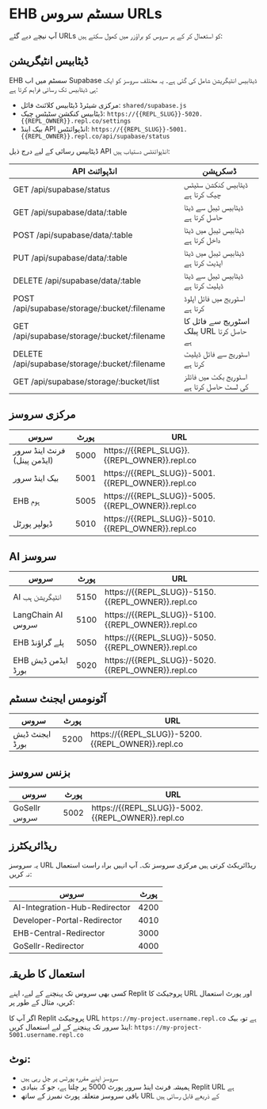 # EHB سسٹم سروس URLs

آپ نیچے دیے گئے URLs کو استعمال کر کے ہر سروس کو براؤزر میں کھول سکتے ہیں:

## ڈیٹابیس انٹیگریشن

EHB سسٹم میں اب Supabase ڈیٹابیس انٹیگریشن شامل کی گئی ہے۔ یہ مختلف سروسز کو ایک ہی ڈیٹابیس تک رسائی فراہم کرتا ہے:

- مرکزی شیئرڈ ڈیٹابیس کلائنٹ فائل: `shared/supabase.js`
- ڈیٹابیس کنکشن سٹیٹس چیک: `https://{{REPL_SLUG}}-5020.{{REPL_OWNER}}.repl.co/settings`
- بیک اینڈ API انڈپوائنٹس: `https://{{REPL_SLUG}}-5001.{{REPL_OWNER}}.repl.co/api/supabase/status`

ڈیٹابیس رسائی کے لیے درج ذیل API انڈپوائنٹس دستیاب ہیں:

| API انڈپوائنٹ | ڈسکرپشن |
| --- | --- |
| GET /api/supabase/status | ڈیٹابیس کنکشن سٹیٹس چیک کرتا ہے |
| GET /api/supabase/data/:table | ڈیٹابیس ٹیبل سے ڈیٹا حاصل کرتا ہے |
| POST /api/supabase/data/:table | ڈیٹابیس ٹیبل میں ڈیٹا داخل کرتا ہے |
| PUT /api/supabase/data/:table | ڈیٹابیس ٹیبل میں ڈیٹا اپڈیٹ کرتا ہے |
| DELETE /api/supabase/data/:table | ڈیٹابیس ٹیبل سے ڈیٹا ڈیلیٹ کرتا ہے |
| POST /api/supabase/storage/:bucket/:filename | اسٹوریج میں فائل اپلوڈ کرتا ہے |
| GET /api/supabase/storage/:bucket/:filename | اسٹوریج سے فائل کا پبلک URL حاصل کرتا ہے |
| DELETE /api/supabase/storage/:bucket/:filename | اسٹوریج سے فائل ڈیلیٹ کرتا ہے |
| GET /api/supabase/storage/:bucket/list | اسٹوریج بکٹ میں فائلز کی لسٹ حاصل کرتا ہے |

## مرکزی سروسز

| سروس | پورٹ | URL |
| --- | --- | --- |
| فرنٹ اینڈ سرور (ایڈمن پینل) | 5000 | https://{{REPL_SLUG}}.{{REPL_OWNER}}.repl.co |
| بیک اینڈ سرور | 5001 | https://{{REPL_SLUG}}-5001.{{REPL_OWNER}}.repl.co |
| EHB ہوم | 5005 | https://{{REPL_SLUG}}-5005.{{REPL_OWNER}}.repl.co |
| ڈیولپر پورٹل | 5010 | https://{{REPL_SLUG}}-5010.{{REPL_OWNER}}.repl.co |

## AI سروسز

| سروس | پورٹ | URL |
| --- | --- | --- |
| AI انٹیگریشن ہب | 5150 | https://{{REPL_SLUG}}-5150.{{REPL_OWNER}}.repl.co |
| LangChain AI سروس | 5100 | https://{{REPL_SLUG}}-5100.{{REPL_OWNER}}.repl.co |
| EHB پلے گراؤنڈ | 5050 | https://{{REPL_SLUG}}-5050.{{REPL_OWNER}}.repl.co |
| EHB ایڈمن ڈیش بورڈ | 5020 | https://{{REPL_SLUG}}-5020.{{REPL_OWNER}}.repl.co |

## آٹونومس ایجنٹ سسٹم

| سروس | پورٹ | URL |
| --- | --- | --- |
| ایجنٹ ڈیش بورڈ | 5200 | https://{{REPL_SLUG}}-5200.{{REPL_OWNER}}.repl.co |

## بزنس سروسز

| سروس | پورٹ | URL |
| --- | --- | --- |
| GoSellr سروس | 5002 | https://{{REPL_SLUG}}-5002.{{REPL_OWNER}}.repl.co |

## ریڈائریکٹرز

یہ سروسز URL ریڈائریکٹ کرتی ہیں مرکزی سروسز تک۔ آپ انہیں براہ راست استعمال نہ کریں:

| سروس | پورٹ |
| --- | --- |
| AI-Integration-Hub-Redirector | 4200 |
| Developer-Portal-Redirector | 4010 |
| EHB-Central-Redirector | 3000 |
| GoSellr-Redirector | 4000 |

## استعمال کا طریقہ

کسی بھی سروس تک پہنچنے کے لیے، اپنے Replit پروجیکٹ کا URL اور پورٹ استعمال کریں، مثال کے طور پر:

اگر آپ کا Replit پروجیکٹ URL `https://my-project.username.repl.co` ہے تو، بیک اینڈ سرور تک پہنچنے کے لیے استعمال کریں:
`https://my-project-5001.username.repl.co`

## نوٹ:

- سروسز اپنے مقررہ پورٹس پر چل رہی ہیں
- ہمیشہ فرنٹ اینڈ سرور پورٹ 5000 پر چلتا ہے، جو کہ بنیادی Replit URL ہے
- باقی سروسز متعلقہ پورٹ نمبرز کے ساتھ URL کے ذریعے قابل رسائی ہیں